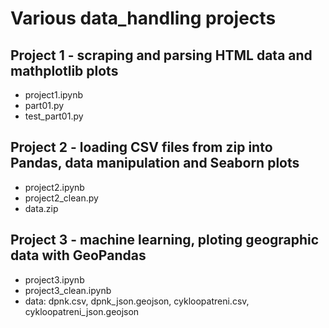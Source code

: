 # Various data_handling projects
## Project 1 - scraping and parsing HTML data and mathplotlib plots
- project1.ipynb
- part01.py
- test_part01.py
## Project 2 - loading CSV files from zip into Pandas, data manipulation and Seaborn plots
- project2.ipynb
- project2_clean.py
- data.zip
## Project 3 - machine learning, ploting geographic data with GeoPandas
- project3.ipynb
- project3_clean.ipynb
- data: dpnk.csv, dpnk_json.geojson, cykloopatreni.csv, cykloopatreni_json.geojson
